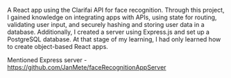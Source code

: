 A React app using the Clarifai API for face recognition. Through this project, I gained knowledge on integrating apps with APIs, using state for routing, validating user input, and securely hashing and storing user data in a database. Additionally, I created a server using Express.js and set up a PostgreSQL database. At that stage of my learning, I had only learned how to create object-based React apps.

Mentioned Express server - https://github.com/JanMete/faceRecognitionAppServer
